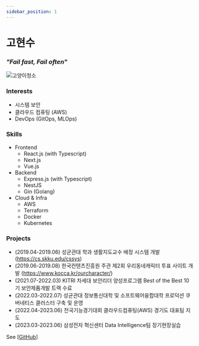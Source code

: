 ```yaml
---
sidebar_position: 1
---
```


# 고현수

### *"Fail fast, Fail often"*

![고양이청소](@site/static/img/cat-roomba-exceptionally-fast.gif)

### Interests
- 시스템 보안
- 클라우드 컴퓨팅 (AWS)
- DevOps (GitOps, MLOps)

### Skills
- Frontend
  - React.js (with Typescript)
  - Next.js
  - Vue.js
- Backend
  - Express.js (with Typescript)
  - NestJS
  - Gin (Golang)
- Cloud & Infra
  - AWS
  - Terraform
  - Docker
  - Kubernetes

### Projects
- (2019.04-2019.06) 성균관대 학과 생활지도교수 배정 시스템 개발 (https://cs.skku.edu/cssys)
- (2019.06-2019.08) 한국컨텐츠진흥원 주관 제2회 우리동네캐릭터 투표 사이트 개발 (https://www.kocca.kr/ourcharacter/)
- (2021.07-2022.03) KITRI 차세대 보안리더 양성프로그램 Best of the Best 10기 보안제품개발 트랙 수료
- (2022.03-2022.07) 성균관대 정보통신대학 및 소프트웨어융합대학 프로덕션 쿠버네티스 클러스터 구축 및 운영
- (2022.04-2023.06) 전국기능경기대회 클라우드컴퓨팅(AWS) 경기도 대표팀 지도
- (2023.03-2023.06) 삼성전자 혁신센터 Data Intelligence팀 장기현장실습

See 
[<a href="https://github.com/KoHyunsu" target="_blank">GitHub</a>]